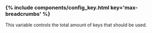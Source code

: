 ### {% include components/config_key.html key='max-breadcrumbs' %}

This variable controls the total amount of keys that should be used.
